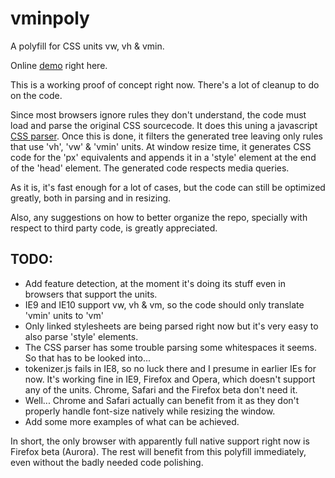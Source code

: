 vminpoly
========

A polyfill for CSS units vw, vh &amp; vmin.

Online [demo](http://saabi.github.com/vminpoly) right here.

This is a working proof of concept right now. There's a lot of cleanup to do on the code.

Since most browsers ignore rules they don't understand, the code must load and parse the original CSS sourcecode. It does this uning a javascript [CSS parser](https://github.com/tabatkins/css-parser). Once this is done, it filters the generated tree leaving only rules that use 'vh', 'vw' & 'vmin' units.
At window resize time, it generates CSS code for the 'px' equivalents and appends it in a 'style' element at the end of the 'head' element. The generated code respects media queries.

As it is, it's fast enough for a lot of cases, but the code can still be optimized greatly, both in parsing and in resizing.

Also, any suggestions on how to better organize the repo, specially with respect to third party code, is greatly appreciated.

TODO:
-----

* Add feature detection, at the moment it's doing its stuff even in browsers that support the units.
* IE9 and IE10 support vw, vh & vm, so the code should only translate 'vmin' units to 'vm'
* Only linked stylesheets are being parsed right now but it's very easy to also parse 'style' elements.
* The CSS parser has some trouble parsing some whitespaces it seems. So that has to be looked into...
* tokenizer.js fails in IE8, so no luck there and I presume in earlier IEs for now. It's working fine in IE9, Firefox and Opera, which doesn't support any of the units. Chrome, Safari and the Firefox beta don't need it.
* Well... Chrome and Safari actually can benefit from it as they don't properly handle font-size natively while resizing the window.
* Add some more examples of what can be achieved.

In short, the only browser with apparently full native support right now is Firefox beta (Aurora). The rest will benefit from this polyfill immediately, even without the badly needed code polishing.